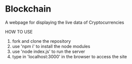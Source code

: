 # Blockchain
A webpage for displaying the live data of Cryptocurrencies

HOW TO USE

1) fork and clone the repository
2) use 'npm i' to install the node modules
3) use 'node index.js' to run the server
4) type in 'localhost:3000' in the browser to access the site
